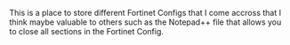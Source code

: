 This is a place to store different Fortinet Configs that I come accross that I think maybe valuable to others such as the Notepad++ file that allows you to close all sections in the Fortinet Config.
